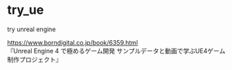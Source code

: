 # try_ue
try unreal engine 


https://www.borndigital.co.jp/book/6359.html  
『Unreal Engine 4 で極めるゲーム開発 サンプルデータと動画で学ぶUE4ゲーム制作プロジェクト』

